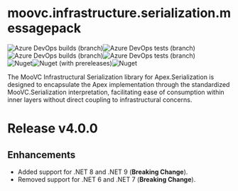 # moovc.infrastructure.serialization.messagepack

<img alt="Azure DevOps builds (branch)" src="https://img.shields.io/azure-devops/build/vmartinspaul/MooVC/9/master?label=master&style=plastic" /><img alt="Azure DevOps tests (branch)" src="https://img.shields.io/azure-devops/tests/vmartinspaul/MooVC/9/master?label=Tests%20%28master%29&style=plastic" /><BR /><img alt="Azure DevOps builds (branch)" src="https://img.shields.io/azure-devops/build/vmartinspaul/MooVC/9/develop?label=develop&style=plastic" /><img alt="Azure DevOps tests (branch)" src="https://img.shields.io/azure-devops/tests/vmartinspaul/MooVC/9/develop?label=Tests%20%28develop%29&style=plastic" /><BR /><img alt="Nuget" src="https://img.shields.io/nuget/v/moovc.infrastructure.serialization.apex?style=plastic" /><img alt="Nuget (with prereleases)" src="https://img.shields.io/nuget/vpre/moovc.infrastructure.serialization.apex?style=plastic" /><img alt="Nuget" src="https://img.shields.io/nuget/dt/moovc.infrastructure.serialization.apex?style=plastic" />

The MooVC Infrastructural Serialization library for Apex.Serialization is designed to encapsulate the Apex implementation through the standardized MooVC.Serialization interpretation, facilitating ease of consumption within inner layers without direct coupling to infrastructural concerns.

# Release v4.0.0

## Enhancements

- Added support for .NET 8 and .NET 9 (**Breaking Change**).
- Removed support for .NET 6 and .NET 7 (**Breaking Change**).